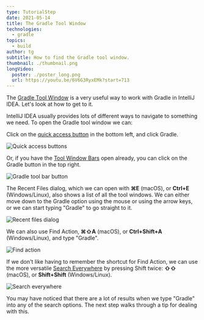 ```yaml
---
type: TutorialStep
date: 2021-05-14
title: The Gradle Tool Window
technologies:
  - gradle
topics:
  - build
author: tg
subtitle: How to find the Gradle tool window.
thumbnail: ./thumbnail.png
longVideo:
  poster: ./poster_long.png
  url: https://youtu.be/6V6G3RyxEMk?start=713
---
```


The [Gradle Tool Window](https://www.jetbrains.com/help/idea/jetgradle-tool-window.html) is a very useful way to work with Gradle in IntelliJ IDEA. Let's look at how to get to it.

IntelliJ IDEA usually provides lots of different ways to navigate to something we need. To open the Gradle tool window we can:

Click on the [quick access button](https://www.jetbrains.com/help/idea/tool-windows.html#open) in the bottom left, and click Gradle.

![Quick access buttons](./quick-access-buttons.png)

Or, if you have the [Tool Window Bars](https://www.jetbrains.com/help/idea/tool-windows.html#show_hide_tool_window_bars) open already, you can click on the Gradle button in the top right.

![Gradle tool bar button](./gradle-tool-button.png)

The Recent Files dialog, which we can open with **⌘E** (macOS), or **Ctrl+E** (Windows/Linux), also shows a list of all the tool windows. We can either move down to the Gradle option using the mouse or using the arrow keys, or we can start typing "Gradle" to go straight to it.

![Recent files dialog](./recent-files.png)

We can also use Find Action, **⌘⇧A** (macOS), or **Ctrl+Shift+A** (Windows/Linux), and type "Gradle".

![Find action](./find-action.png)

If we don't like having to remember the shortcut for Find Action, we can use the more versatile [Search Everywhere](https://www.jetbrains.com/help/idea/searching-everywhere.html) by pressing Shift twice: **⇧⇧** (macOS), or **Shift+Shift** (Windows/Linux).

![Search everywhere](./search-everywhere.png)

You may have noticed that there are a lot of results when we type "Gradle" into any of the search options. The next step walks through a tip for dealing with this.